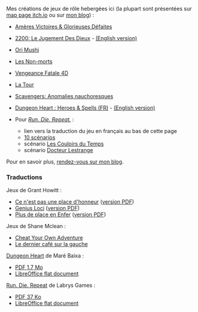Mes créations de jeux de rôle hebergées ici
(la plupart sont présentées sur [map page itch.io](https://lucas-c.itch.io/)
ou sur [mon blog](https://chezsoi.org/lucas/blog/pages/jeux-de-role.html)) :

- [Amères Victoires & Glorieuses Défaites](gdav)
- [2200: Le Jugement Des Dieux](2200_le_jugement_des_dieux) - [(English version)](2200_le_jugement_des_dieux/2200_the_gods_judgement.html)
- [Ori Mushi](OriMushi)
- [Les Non-morts](LesNonMorts)
- [Vengeance Fatale 4D](VengeanceFatale4D)
- [La Tour](latour)
- [Scavengers: Anomalies nauchoresques](scavengers)
- [Dungeon Heart : Heroes & Spells (FR)](DungeonHeartHeroesAndSpells) - [(English version)](DungeonHeartHeroesAndSpells/DungeonHeartHeroesAndSpells_en.html)

- Pour [_Run. Die. Repeat._](https://labrysgames.itch.io/run-die-repeat) :
  * lien vers la traduction du jeu en français au bas de cette page
  * [10 scénarios](RunDieRepeat/RunDieRepeat-scenarios-FR.html)
  * scénario [Les Couloirs du Temps](RunDieRepeat/LesCouloirsDuTemps.html)
  * scénario [Docteur Lestrange](RunDieRepeat/DocteurLestrange.html)

<!-- [chimera](chimera) -->
<!-- [Sous Terre](sous-terre) -->
<!-- [PorteObjectifCartes](poc/PorteObjectifCartes.html) -->
<!-- [EscapeGame](EscapeGame) -->

Pour en savoir plus, [rendez-vous sur mon blog](https://chezsoi.org/lucas/blog/pages/jeux-de-role.html).


### Traductions

Jeux de Grant Howitt :

- [Ce n'est pas une place d'honneur](ce-nest-pas-une-place-dhonneur) ([version PDF](https://github.com/Lucas-C/jdr/releases/download/ce-nest-pas-une-place-dhonneur-v1.3/ce-nest-pas-une-place-dhonneur-v1.3.pdf))
- [Genius Loci](genius-loci) ([version PDF](https://chezsoi.org/lucas/blog/images/jdr/genius-loci.pdf))
- [Plus de place en Enfer](plus-de-place-en-enfer) ([version PDF](https://chezsoi.org/lucas/blog/images/jdr/plus-de-place-en-enfer.pdf))

Jeux de Shane Mclean :

- [Cheat Your Own Adventure](CheatYourOwnAdventure)
- [Le dernier café sur la gauche](LeDernierCafeSurLaGauche.html)

[Dungeon Heart](https://mare-baixa.itch.io/dungeon-heart) de Maré Baixa :

- [PDF 1.7 Mo](https://chezsoi.org/lucas/blog/images/jdr/Dungeon%20Heart%20B%26W%20v1.6%20fr.pdf)
- [LibreOffice flat document](DungeonHeartHeroesAndSpells/Dungeon%20Heart%20B%26W%20v1.6%20fr.fodg)

[Run. Die. Repeat](https://labrysgames.itch.io/run-die-repeat) de Labrys Games :

- [PDF 37 Ko](https://chezsoi.org/lucas/blog/images/jdr/RunDieRepeat-FR.pdf)
- [LibreOffice flat document](RunDieRepeat/RunDieRepeat-FR.fodt)
